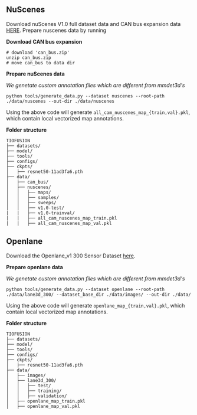 ## NuScenes
Download nuScenes V1.0 full dataset data  and CAN bus expansion data [HERE](https://www.nuscenes.org/download). Prepare nuscenes data by running


**Download CAN bus expansion**  
```
# download 'can_bus.zip'
unzip can_bus.zip 
# move can_bus to data dir
```

**Prepare nuScenes data**

*We genetate custom annotation files which are different from mmdet3d's*
```
python tools/generate_data.py --dataset nuscenes --root-path ./data/nuscenes --out-dir ./data/nuscenes
```

Using the above code will generate `all_cam_nuscenes_map_{train,val}.pkl`, which contain local vectorized map annotations.

**Folder structure**
```
TIOFUSION
├── datasets/
├── model/
├── tools/
├── configs/
├── ckpts/
│   ├── resnet50-11ad3fa6.pth
├── data/
│   ├── can_bus/
│   ├── nuscenes/
│   │   ├── maps/
│   │   ├── samples/
│   │   ├── sweeps/
│   │   ├── v1.0-test/
|   |   ├── v1.0-trainval/
|   |   ├── all_cam_nuscenes_map_train.pkl
|   |   ├── all_cam_nuscenes_map_val.pkl
```

## Openlane
Download the Openlane_v1 300 Sensor Dataset [here](https://github.com/OpenPerceptionX/OpenLane).

**Prepare openlane data**

*We genetate custom annotation files which are different from mmdet3d's*
```
python tools/generate_data.py --dataset openlane --root-path ./data/lane3d_300/ --dataset_base_dir ./data/images/ --out-dir ./data/
```

Using the above code will generate `openlane_map_{train,val}.pkl`, which contain local vectorized map annotations.

**Folder structure**
```
TIOFUSION
├── datasets/
├── model/
├── tools/
├── configs/
├── ckpts/
│   ├── resnet50-11ad3fa6.pth
├── data/
│   ├── images/
│   ├── lane3d_300/
│   │   ├── test/
│   │   ├── training/
│   │   ├── validation/
│   ├── openlane_map_train.pkl
│   ├── openlane_map_val.pkl
```
